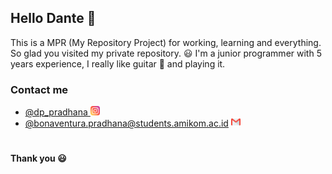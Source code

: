 ## Hello Dante 👋
This is a MPR (My Repository Project) for working, learning and everything.
So glad you visited my private repository. 😃 I'm a junior programmer with 5 years experience, I really like guitar 🎸 and playing it.

### Contact me
- <a href="https://www.instagram.com/dp_pradhana/">@dp_pradhana <img src="instagram.png" alt="instagram" width="15"/></a>
- <a href="mailto:bonaventura.pradhana@students.amikom.ac.id">@bonaventura.pradhana@students.amikom.ac.id <img src="gmail.png" alt="gmail" width="15"/></a>

#

#### Thank you 😃
